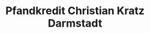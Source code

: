 ---
title: "Pfandkredit Christian Kratz Darmstadt"
url: /darmstadt/pfandkredit-christian-kratz-darmstadt/
shop: Leiher
---